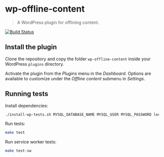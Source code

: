 # wp-offline-content
> A WordPress plugin for offlining content.

[![Build Status](https://travis-ci.org/delapuente/wp-offline.svg?branch=master)](https://travis-ci.org/delapuente/wp-offline)

## Install the plugin

Clone the repository and copy the folder `wp-offline-content` inside your WordPress `plugins` directory.

Activate the plugin from the _Plugins_ menu in the _Dashboard_. Options are available to customize under the _Offline content_ submenu in _Settings_.

## Running tests

Install dependencies:
```bash
./install-wp-tests.sh MYSQL_DATABASE_NAME MYSQL_USER MYSQL_PASSWORD localhost latest
```

Run tests:
```bash
make test
```

Run service worker tests:
```bash
make test-sw
```
